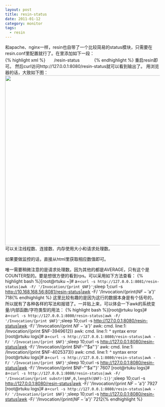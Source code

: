 ```yaml
---
layout: post
title: resin-status
date: 2011-01-12
category: monitor
tags:
  - resin
---
```


和apache、nginx一样，resin也自带了一个比较简易的status模块，只需要在resin.conf里配置就行了。在里添加如下一段：<span style="font-family: Consolas, Monaco, 'Courier New', Courier, monospace; line-height: 18px; font-size: 12px; white-space: pre;"> </span>
{% highlight xml %}    <servlet-mapping servlet-class='com.caucho.servlets.ResinStatusServlet'>
      <url-pattern>/resin-status</url-pattern>
      <init enable="read"/>
    </servlet-mapping>{% endhighlight %}
重启resin即可。
然后curl访问http://127.0.0.1:8080/resin-status就可以看到输出了。
用浏览器的话，大致如下图：
<a href="http://chenlinux.com/wp-content/uploads/2011/01/resin.jpg"><img class="alignnone size-full wp-image-2166" title="resin" src="http://chenlinux.com/wp-content/uploads/2011/01/resin.jpg" alt="" width="550" height="552" /></a>
可以关注线程数、连接数、内存使用大小和请求处理数。

如果要做监控的话，直接从html里获取相应数值即可。

唯一需要稍微注意的是请求处理数。因为其他的都是AVERAGE，只有这个是COUNTER型的。要是想很方便的看到rps。可以采用如下方法查看：
{% highlight bash %}[root@rtuku ~]# a=`curl -s http://127.0.0.1:8081/resin-status|awk -F/ '/Invocation/{print $NF}'`;sleep 1;curl -s http://10.168.168.56:8081/resin-status|awk -F/ '/Invocation/{print($NF-'$a'}'
718{% endhighlight %}
这里比较有趣的是因为这行的数据本身是有个括号的，所以就有了各种各样的写法和报错了。一并贴上来，可以体会一下awk的系统变量/内部函数/字符类型的用法：
{% highlight bash %}[root@rtuku logs]# a=`curl -s http://127.0.0.1:8080/resin-status|awk -F/ '/Invocation/{print $NF}'`;sleep 10;curl -s http://127.0.0.1:8080/resin-status|awk -F/ '/Invocation/{print $NF-'$a'}'
awk: cmd. line:1: /Invocation/{print $NF-3949612)}
awk: cmd. line:1:                               ^ syntax error
[root@rtuku logs]# a=`curl -s http://127.0.0.1:8080/resin-status|awk -F/ '/Invocation/{print $NF}'`;sleep 10;curl -s http://127.0.0.1:8080/resin-status|awk -F/ '/Invocation/{print $NF-'"$a"'}'
awk: cmd. line:1: /Invocation/{print $NF-4025373)}
awk: cmd. line:1:                               ^ syntax error
[root@rtuku logs]# a=`curl -s http://127.0.0.1:8080/resin-status|awk -F/ '/Invocation/{print $NF}'`;sleep 10;curl -s http://127.0.0.1:8080/resin-status|awk -F/ '/Invocation/{print $NF-"'$a'"}'
7607
[root@rtuku logs]# a=`curl -s http://127.0.0.1:8080/resin-status|awk -F/ '/Invocation/{print substr($NF,0,length($NF)-1)}'`;sleep 10;curl -s http://127.0.0.1:8080/resin-status|awk -F/ '/Invocation/{print $NF-'$a'}'
7927
[root@rtuku logs]# a=`curl -s http://127.0.0.1:8080/resin-status|awk -F/ '/Invocation/{print $NF}'`;sleep 10;curl -s http://127.0.0.1:8080/resin-status|awk -F/ '/Invocation/{print($NF-'$a'}'
7212{% endhighlight %}
